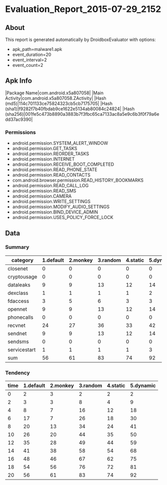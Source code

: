 # Evaluation_Report_2015-07-29_2152

## About

This report is generated automatically by DroidboxEvaluator with options:

+ apk_path=malware1.apk
+ event_duration=20
+ event_interval=2
+ event_count=2

## Apk Info

|Package Name|com.android.x5a807058|
|Main Activity|com.android.x5a807058.ZActivity|
|Hash (md5)|114c701133ce75824323cb5cb7175705|
|Hash (sha1)|f9282f7b40fbdab9ce1622e5134ab80084c24824|
|Hash (sha256)|001fe5c473b8890a3883b7f3fbc65ca7133ac8a5e9c6b3f0f79a6edd37ac9390|

### Permissions

+ android.permission.SYSTEM_ALERT_WINDOW
+ android.permission.GET_TASKS
+ android.permission.REORDER_TASKS
+ android.permission.INTERNET
+ android.permission.RECEIVE_BOOT_COMPLETED
+ android.permission.READ_PHONE_STATE
+ android.permission.READ_CONTACTS
+ com.android.browser.permission.READ_HISTORY_BOOKMARKS
+ android.permission.READ_CALL_LOG
+ android.permission.READ_SMS
+ android.permission.CAMERA
+ android.permission.WRITE_SETTINGS
+ android.permission.MODIFY_AUDIO_SETTINGS
+ android.permission.BIND_DEVICE_ADMIN
+ android.permission.USES_POLICY_FORCE_LOCK

## Data

### Summary

|	category	|	1.default	|	2.monkey	|	3.random	|	4.static	|	5.dynamic	|
|----|----|----|----|----|----|
|	closenet	|	0	|	0	|	0	|	0	|	0	|
|	cryptousage	|	0	|	0	|	0	|	0	|	0	|
|	dataleaks	|	9	|	9	|	13	|	12	|	14	|
|	dexclass	|	1	|	1	|	1	|	1	|	2	|
|	fdaccess	|	3	|	5	|	6	|	3	|	3	|
|	opennet	|	9	|	9	|	13	|	12	|	14	|
|	phonecalls	|	0	|	0	|	0	|	0	|	0	|
|	recvnet	|	24	|	27	|	36	|	33	|	42	|
|	sendnet	|	9	|	9	|	13	|	12	|	14	|
|	sendsms	|	0	|	0	|	0	|	0	|	0	|
|	servicestart	|	1	|	1	|	1	|	1	|	3	|
|	sum	|	56	|	61	|	83	|	74	|	92	|

### Tendency

|	time	|	1.default	|	2.monkey	|	3.random	|	4.static	|	5.dynamic	|
|----|----|----|----|----|----|
|	0	|	2	|	3	|	2	|	2	|	2	|
|	2	|	3	|	3	|	8	|	4	|	9	|
|	4	|	8	|	7	|	16	|	12	|	18	|
|	6	|	17	|	7	|	26	|	18	|	30	|
|	8	|	20	|	13	|	34	|	24	|	41	|
|	10	|	26	|	20	|	44	|	35	|	50	|
|	12	|	35	|	28	|	49	|	44	|	59	|
|	14	|	41	|	38	|	58	|	54	|	68	|
|	16	|	48	|	46	|	67	|	62	|	75	|
|	18	|	54	|	56	|	76	|	72	|	81	|
|	20	|	56	|	61	|	83	|	74	|	92	|

